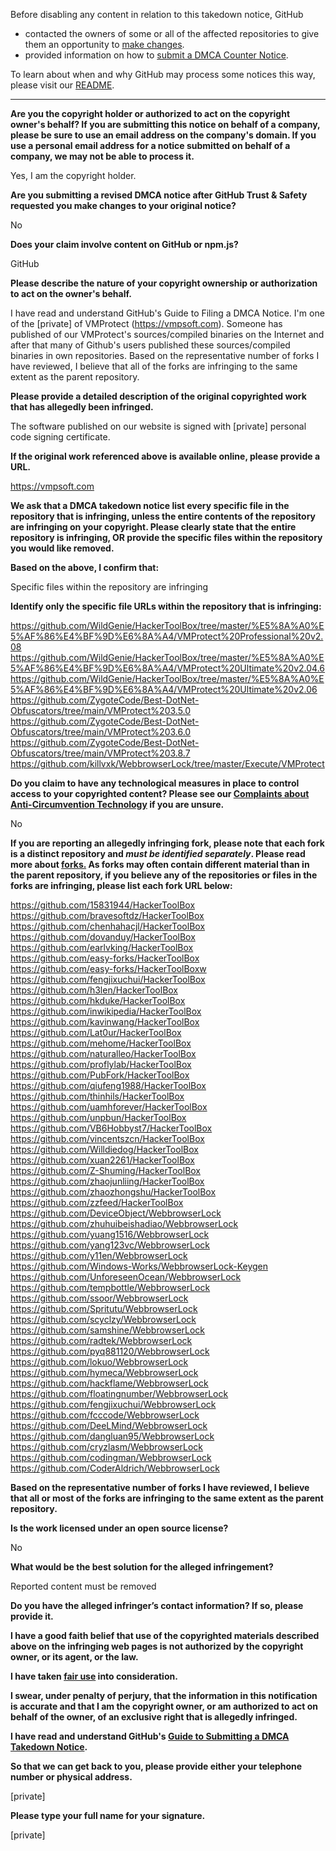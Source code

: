 Before disabling any content in relation to this takedown notice, GitHub
- contacted the owners of some or all of the affected repositories to give them an opportunity to [make changes](https://docs.github.com/en/github/site-policy/dmca-takedown-policy#a-how-does-this-actually-work).
- provided information on how to [submit a DMCA Counter Notice](https://docs.github.com/en/articles/guide-to-submitting-a-dmca-counter-notice).

To learn about when and why GitHub may process some notices this way, please visit our [README](https://github.com/github/dmca/blob/master/README.md#anatomy-of-a-takedown-notice).

---

**Are you the copyright holder or authorized to act on the copyright owner's behalf? If you are submitting this notice on behalf of a company, please be sure to use an email address on the company's domain. If you use a personal email address for a notice submitted on behalf of a company, we may not be able to process it.**  
  
Yes, I am the copyright holder.  
  
**Are you submitting a revised DMCA notice after GitHub Trust & Safety requested you make changes to your original notice?**  
  
No  
  
**Does your claim involve content on GitHub or npm.js?**  
  
GitHub  
  
**Please describe the nature of your copyright ownership or authorization to act on the owner's behalf.**  
  
I have read and understand GitHub's Guide to Filing a DMCA Notice. I'm one of the [private] of VMProtect (https://vmpsoft.com). Someone has published of our VMProtect's sources/compiled binaries on the Internet and after that many of Github's users published these sources/compiled binaries in own repositories. Based on the representative number of forks I have reviewed, I believe that all of the forks are infringing to the same extent as the parent repository.  
  
**Please provide a detailed description of the original copyrighted work that has allegedly been infringed.**  
  
The software published on our website is signed with [private] personal code signing certificate.  
  
**If the original work referenced above is available online, please provide a URL.**  
  
https://vmpsoft.com  
  
**We ask that a DMCA takedown notice list every specific file in the repository that is infringing, unless the entire contents of the repository are infringing on your copyright. Please clearly state that the entire repository is infringing, OR provide the specific files within the repository you would like removed.**  
  
**Based on the above, I confirm that:**  
  
Specific files within the repository are infringing  
  
**Identify only the specific file URLs within the repository that is infringing:**  
  
https://github.com/WildGenie/HackerToolBox/tree/master/%E5%8A%A0%E5%AF%86%E4%BF%9D%E6%8A%A4/VMProtect%20Professional%20v2.08  
https://github.com/WildGenie/HackerToolBox/tree/master/%E5%8A%A0%E5%AF%86%E4%BF%9D%E6%8A%A4/VMProtect%20Ultimate%20v2.04.6  
https://github.com/WildGenie/HackerToolBox/tree/master/%E5%8A%A0%E5%AF%86%E4%BF%9D%E6%8A%A4/VMProtect%20Ultimate%20v2.06  
https://github.com/ZygoteCode/Best-DotNet-Obfuscators/tree/main/VMProtect%203.5.0  
https://github.com/ZygoteCode/Best-DotNet-Obfuscators/tree/main/VMProtect%203.6.0  
https://github.com/ZygoteCode/Best-DotNet-Obfuscators/tree/main/VMProtect%203.8.7  
https://github.com/killvxk/WebbrowserLock/tree/master/Execute/VMProtect  
  
**Do you claim to have any technological measures in place to control access to your copyrighted content? Please see our <a href="https://docs.github.com/articles/guide-to-submitting-a-dmca-takedown-notice#complaints-about-anti-circumvention-technology">Complaints about Anti-Circumvention Technology</a> if you are unsure.**  
  
No  
  
**If you are reporting an allegedly infringing fork, please note that each fork is a distinct repository and <i>must be identified separately</i>. Please read more about <a href="https://docs.github.com/articles/dmca-takedown-policy#b-what-about-forks-or-whats-a-fork">forks.</a> As forks may often contain different material than in the parent repository, if you believe any of the repositories or files in the forks are infringing, please list each fork URL below:**  
  
https://github.com/15831944/HackerToolBox  
https://github.com/bravesoftdz/HackerToolBox  
https://github.com/chenhahacjl/HackerToolBox  
https://github.com/dovanduy/HackerToolBox  
https://github.com/earlvking/HackerToolBox  
https://github.com/easy-forks/HackerToolBox  
https://github.com/easy-forks/HackerToolBoxw  
https://github.com/fengjixuchui/HackerToolBox  
https://github.com/h3len/HackerToolBox  
https://github.com/hkduke/HackerToolBox  
https://github.com/inwikipedia/HackerToolBox  
https://github.com/kavinwang/HackerToolBox  
https://github.com/Lat0ur/HackerToolBox  
https://github.com/mehome/HackerToolBox  
https://github.com/naturalleo/HackerToolBox  
https://github.com/proflylab/HackerToolBox  
https://github.com/PubFork/HackerToolBox  
https://github.com/qiufeng1988/HackerToolBox  
https://github.com/thinhils/HackerToolBox  
https://github.com/uamhforever/HackerToolBox  
https://github.com/unpbun/HackerToolBox  
https://github.com/VB6Hobbyst7/HackerToolBox  
https://github.com/vincentszcn/HackerToolBox  
https://github.com/Willdiedog/HackerToolBox  
https://github.com/xuan2261/HackerToolBox  
https://github.com/Z-Shuming/HackerToolBox  
https://github.com/zhaojunliing/HackerToolBox  
https://github.com/zhaozhongshu/HackerToolBox  
https://github.com/zzfeed/HackerToolBox  
https://github.com/DeviceObject/WebbrowserLock  
https://github.com/zhuhuibeishadiao/WebbrowserLock  
https://github.com/yuang1516/WebbrowserLock  
https://github.com/yang123vc/WebbrowserLock  
https://github.com/y11en/WebbrowserLock  
https://github.com/Windows-Works/WebbrowserLock-Keygen  
https://github.com/UnforeseenOcean/WebbrowserLock  
https://github.com/tempbottle/WebbrowserLock  
https://github.com/ssoor/WebbrowserLock  
https://github.com/Spritutu/WebbrowserLock  
https://github.com/scyclzy/WebbrowserLock  
https://github.com/samshine/WebbrowserLock  
https://github.com/radtek/WebbrowserLock  
https://github.com/pyq881120/WebbrowserLock  
https://github.com/lokuo/WebbrowserLock  
https://github.com/hymeca/WebbrowserLock  
https://github.com/hackflame/WebbrowserLock  
https://github.com/floatingnumber/WebbrowserLock  
https://github.com/fengjixuchui/WebbrowserLock  
https://github.com/fcccode/WebbrowserLock  
https://github.com/DeeLMind/WebbrowserLock  
https://github.com/dangluan95/WebbrowserLock  
https://github.com/cryzlasm/WebbrowserLock  
https://github.com/codingman/WebbrowserLock  
https://github.com/CoderAldrich/WebbrowserLock  
  
**Based on the representative number of forks I have reviewed, I believe that all or most of the forks are infringing to the same extent as the parent repository.**  
  
**Is the work licensed under an open source license?**  
  
No  
  
**What would be the best solution for the alleged infringement?**  
  
Reported content must be removed  
  
**Do you have the alleged infringer’s contact information? If so, please provide it.**  
  
**I have a good faith belief that use of the copyrighted materials described above on the infringing web pages is not authorized by the copyright owner, or its agent, or the law.**  
  
**I have taken <a href="https://www.lumendatabase.org/topics/22">fair use</a> into consideration.**  
  
**I swear, under penalty of perjury, that the information in this notification is accurate and that I am the copyright owner, or am authorized to act on behalf of the owner, of an exclusive right that is allegedly infringed.**  
  
**I have read and understand GitHub's <a href="https://docs.github.com/articles/guide-to-submitting-a-dmca-takedown-notice/">Guide to Submitting a DMCA Takedown Notice</a>.**  
  
**So that we can get back to you, please provide either your telephone number or physical address.**  
  
[private]
  
**Please type your full name for your signature.**  
  
[private]
